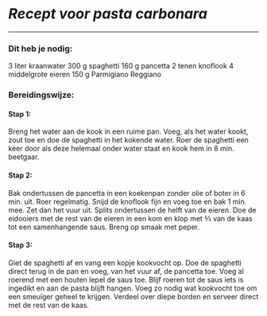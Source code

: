 # *Recept voor pasta carbonara*
---

### **Dit heb je nodig:** 
 3 liter kraanwater 
 300 g spaghetti 
 160 g pancetta 
 2 tenen knoflook 
 4 middelgrote eieren 
 150 g Parmigiano Reggiano

 ### **Bereidingswijze:**
 #### Stap 1:
 Breng het water aan de kook in een ruime pan. Voeg, als het water kookt, zout toe en doe de spaghetti in het kokende water. Roer de spaghetti een keer door als deze helemaal onder water staat en kook hem in 8 min. beetgaar.

 #### Stap 2: 
 Bak ondertussen de pancetta in een koekenpan zonder olie of boter in 6 min. uit. Roer regelmatig. Snijd de knoflook fijn en voeg toe en bak 1 min. mee. Zet dan het vuur uit. Splits ondertussen de helft van de eieren. Doe de eidooiers met de rest van de eieren in een kom en klop met ⅔ van de kaas tot een samenhangende saus. Breng op smaak met peper.
 
 #### Stap 3:
 Giet de spaghetti af en vang een kopje kookvocht op. Doe de spaghetti direct terug in de pan en voeg, van het vuur af, de pancetta toe. Voeg al roerend met een houten lepel de saus toe. Blijf roeren tot de saus iets is ingedikt en aan de pasta blijft hangen. Voeg zo nodig wat kookvocht toe om een smeuïger geheel te krijgen. Verdeel over diepe borden en serveer direct met de rest van de kaas.